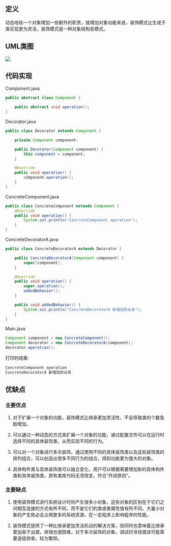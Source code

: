 ## 定义

动态地给一个对象增加一些额外的职责，就增加对象功能来说，装饰模式比生成子类实现更为灵活。装饰模式是一种对象结构型模式。


## UML类图

![](https://github.com/GeorgePengZhang/DesignPattern-Java/blob/master/img/Decorator/QQ%E6%88%AA%E5%9B%BE20190506105703.png)

## 代码实现

Component.java
``` java
public abstract class Component {

    public abstract void operation();
}
```

Decorator.java
``` java
public class Decorator extends Component {

    private Component component;

    public Decorator(Component component) {
        this.component = component;
    }

    @Override
    public void operation() {
        component.operation();
    }
}
```

ConcreteComponent.java
``` java
public class ConcreteComponent extends Component {
    @Override
    public void operation() {
        System.out.println("ConcreteComponent operation");
    }
}
```

ConcreteDecoratorA.java
``` java
public class ConcreteDecoratorA extends Decorator {

    public ConcreteDecoratorA(Component component) {
        super(component);
    }

    @Override
    public void operation() {
        super.operation();
        addedBehavior();
    }

    public void addedBehavior() {
        System.out.println("ConcreteDecoratorA 新增加的业务");
    }
}
```

Main.java
``` java
Component component = new ConcreteComponent();
Component decorator = new ConcreteDecoratorA(component);
decorator.operation();
```

打印的结果:
``` java
ConcreteComponent operation
ConcreteDecoratorA 新增加的业务
```


## 优缺点

### 主要优点

1. 对于扩展一个对象的功能，装饰模式比继承更加灵活性，不会导致类的个数急剧增加。

2. 可以通过一种动态的方式来扩展一个对象的功能，通过配置文件可以在运行时选择不同的具体装饰类，从而实现不同的行为。

3. 可以对一个对象进行多次装饰，通过使用不同的具体装饰类以及这些装饰类的排列组合，可以创造出很多不同行为的组合，得到功能更为强大的对象。

4. 具体构件类与具体装饰类可以独立变化，用户可以根据需要增加新的具体构件类和具体装饰类，原有类库代码无须改变，符合“开闭原则”。

### 主要缺点

1. 使用装饰模式进行系统设计时将产生很多小对象，这些对象的区别在于它们之间相互连接的方式有所不同，而不是它们的类或者属性值有所不同，大量小对象的产生势必会占用更多的系统资源，在一定程序上影响程序的性能。

2. 装饰模式提供了一种比继承更加灵活机动的解决方案，但同时也意味着比继承更加易于出错，排错也很困难，对于多次装饰的对象，调试时寻找错误可能需要逐级排查，较为繁琐。